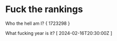 # Fuck the rankings

Who the hell am I?
{ 1723298 }

What fucking year is it?
[ 2024-02-16T20:30:00Z ]
